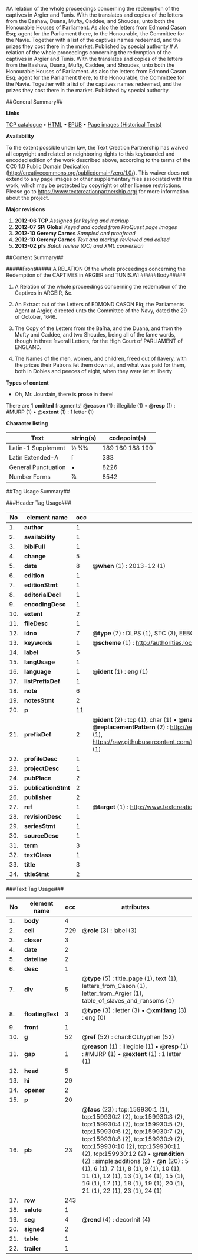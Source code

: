 #A relation of the whole proceedings concerning the redemption of the captives in Argier and Tunis. With the translates and copies of the letters from the Bashaw, Duana, Mufty, Caddee, and Shoudes, unto both the Honourable Houses of Parliament. As also the letters from Edmond Cason Esq; agent for the Parliament there, to the Honourable, the Committee for the Navie. Together with a list of the captives names redeemed, and the prizes they cost there in the market. Published by special authority.#
A relation of the whole proceedings concerning the redemption of the captives in Argier and Tunis. With the translates and copies of the letters from the Bashaw, Duana, Mufty, Caddee, and Shoudes, unto both the Honourable Houses of Parliament. As also the letters from Edmond Cason Esq; agent for the Parliament there, to the Honourable, the Committee for the Navie. Together with a list of the captives names redeemed, and the prizes they cost there in the market. Published by special authority.

##General Summary##

**Links**

[TCP catalogue](http://www.ota.ox.ac.uk/tcp/)  • 
[HTML](http://tei.it.ox.ac.uk/tcp/Texts-HTML/free/A92/A92384.html)  • 
[EPUB](http://tei.it.ox.ac.uk/tcp/Texts-EPUB/free/A92/A92384.epub) • 
[Page images (Historical Texts)](https://historicaltexts.jisc.ac.uk/eebo-99861866e)

**Availability**

To the extent possible under law, the Text Creation Partnership has waived all copyright and related or neighboring rights to this keyboarded and encoded edition of the work described above, according to the terms of the CC0 1.0 Public Domain Dedication (http://creativecommons.org/publicdomain/zero/1.0/). This waiver does not extend to any page images or other supplementary files associated with this work, which may be protected by copyright or other license restrictions. Please go to https://www.textcreationpartnership.org/ for more information about the project.

**Major revisions**

1. __2012-06__ __TCP__ *Assigned for keying and markup*
1. __2012-07__ __SPi Global__ *Keyed and coded from ProQuest page images*
1. __2012-10__ __Geremy Carnes__ *Sampled and proofread*
1. __2012-10__ __Geremy Carnes__ *Text and markup reviewed and edited*
1. __2013-02__ __pfs__ *Batch review (QC) and XML conversion*

##Content Summary##

#####Front#####
A RELATION Of the whole proceedings concerning the Redemption of the CAPTIVES in ARGIER and TUNIS.Wi
#####Body#####

1. A Relation of the whole proceedings concerning the redemption of the Captives in ARGEIR, &c.

1. An Extract out of the Letters of EDMOND CASON Eſq; the Parliaments Agent at Argier, directed unto the Committee of the Navy, dated the 29 of October, 1646.

1. The Copy of the Letters from the Baſha, and the Duana, and from the Mufty and Caddee, and two Shoudes, being all of the ſame words, though in three ſeverall Letters, for the High Court of PARLIAMENT of ENGLAND.

1. The Names of the men, women, and children, freed out of ſlavery, with the prices their Patrons ſet them down at, and what was paid for them, both in Dobles and peeces of eight, when they were ſet at liberty

**Types of content**

  * Oh, Mr. Jourdain, there is **prose** in there!

There are 1 **omitted** fragments! 
 @__reason__ (1) : illegible (1)  •  @__resp__ (1) : #MURP (1)  •  @__extent__ (1) : 1 letter (1)

**Character listing**


|Text|string(s)|codepoint(s)|
|---|---|---|
|Latin-1 Supplement|½ ¼¾|189 160 188 190|
|Latin Extended-A|ſ|383|
|General Punctuation|•|8226|
|Number Forms|⅞|8542|

##Tag Usage Summary##

###Header Tag Usage###

|No|element name|occ|attributes|
|---|---|---|---|
|1.|__author__|1||
|2.|__availability__|1||
|3.|__biblFull__|1||
|4.|__change__|5||
|5.|__date__|8| @__when__ (1) : 2013-12 (1)|
|6.|__edition__|1||
|7.|__editionStmt__|1||
|8.|__editorialDecl__|1||
|9.|__encodingDesc__|1||
|10.|__extent__|2||
|11.|__fileDesc__|1||
|12.|__idno__|7| @__type__ (7) : DLPS (1), STC (3), EEBO-CITATION (1), PROQUEST (1), VID (1)|
|13.|__keywords__|1| @__scheme__ (1) : http://authorities.loc.gov/ (1)|
|14.|__label__|5||
|15.|__langUsage__|1||
|16.|__language__|1| @__ident__ (1) : eng (1)|
|17.|__listPrefixDef__|1||
|18.|__note__|6||
|19.|__notesStmt__|2||
|20.|__p__|11||
|21.|__prefixDef__|2| @__ident__ (2) : tcp (1), char (1)  •  @__matchPattern__ (2) : ([0-9\-]+):([0-9IVX]+) (1), (.+) (1)  •  @__replacementPattern__ (2) : http://eebo.chadwyck.com/downloadtiff?vid=$1&page=$2 (1), https://raw.githubusercontent.com/textcreationpartnership/Texts/master/tcpchars.xml#$1 (1)|
|22.|__profileDesc__|1||
|23.|__projectDesc__|1||
|24.|__pubPlace__|2||
|25.|__publicationStmt__|2||
|26.|__publisher__|2||
|27.|__ref__|1| @__target__ (1) : http://www.textcreationpartnership.org/docs/. (1)|
|28.|__revisionDesc__|1||
|29.|__seriesStmt__|1||
|30.|__sourceDesc__|1||
|31.|__term__|3||
|32.|__textClass__|1||
|33.|__title__|3||
|34.|__titleStmt__|2||


###Text Tag Usage###

|No|element name|occ|attributes|
|---|---|---|---|
|1.|__body__|4||
|2.|__cell__|729| @__role__ (3) : label (3)|
|3.|__closer__|3||
|4.|__date__|2||
|5.|__dateline__|2||
|6.|__desc__|1||
|7.|__div__|5| @__type__ (5) : title_page (1), text (1), letters_from_Cason (1), letter_from_Argier (1), table_of_slaves_and_ransoms (1)|
|8.|__floatingText__|3| @__type__ (3) : letter (3)  •  @__xml:lang__ (3) : eng (0)|
|9.|__front__|1||
|10.|__g__|52| @__ref__ (52) : char:EOLhyphen (52)|
|11.|__gap__|1| @__reason__ (1) : illegible (1)  •  @__resp__ (1) : #MURP (1)  •  @__extent__ (1) : 1 letter (1)|
|12.|__head__|5||
|13.|__hi__|29||
|14.|__opener__|2||
|15.|__p__|20||
|16.|__pb__|23| @__facs__ (23) : tcp:159930:1 (1), tcp:159930:2 (2), tcp:159930:3 (2), tcp:159930:4 (2), tcp:159930:5 (2), tcp:159930:6 (2), tcp:159930:7 (2), tcp:159930:8 (2), tcp:159930:9 (2), tcp:159930:10 (2), tcp:159930:11 (2), tcp:159930:12 (2)  •  @__rendition__ (2) : simple:additions (2)  •  @__n__ (20) : 5 (1), 6 (1), 7 (1), 8 (1), 9 (1), 10 (1), 11 (1), 12 (1), 13 (1), 14 (1), 15 (1), 16 (1), 17 (1), 18 (1), 19 (1), 20 (1), 21 (1), 22 (1), 23 (1), 24 (1)|
|17.|__row__|243||
|18.|__salute__|1||
|19.|__seg__|4| @__rend__ (4) : decorInit (4)|
|20.|__signed__|2||
|21.|__table__|1||
|22.|__trailer__|1||
